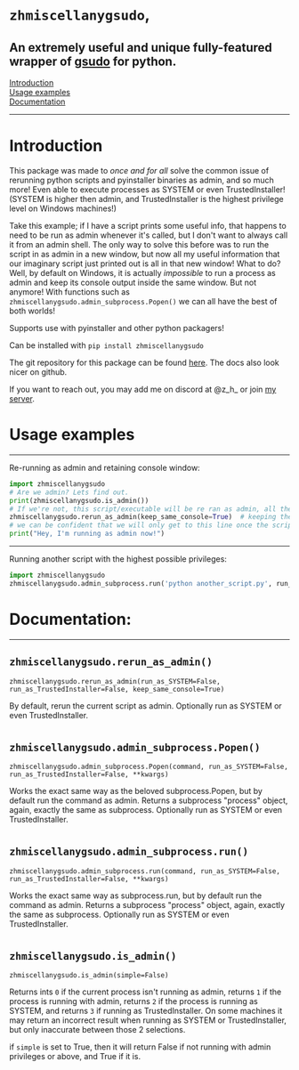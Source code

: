 `zhmiscellanygsudo`,
===


An extremely useful and unique fully-featured wrapper of [gsudo](https://github.com/gerardog/gsudo) for python.
---

[Introduction](https://github.com/zen-ham/zhmiscellanygsudo/tree/master#Introduction) \
[Usage examples](https://github.com/zen-ham/zhmiscellanygsudo/tree/master#Usage-examples) \
[Documentation](https://github.com/zen-ham/zhmiscellanygsudo/tree/master#Documentation)

---

Introduction
===

This package was made to *once and for all* solve the common issue of rerunning python scripts and pyinstaller binaries as admin, and so much more! Even able to execute processes as SYSTEM or even TrustedInstaller! (SYSTEM is higher then admin, and TrustedInstaller is the highest privilege level on Windows machines!)

Take this example; if I have a script prints some useful info, that happens to need to be run as admin whenever it's called, but I don't want to always call it from an admin shell. The only way to solve this before was to run the script in as admin in a new window, but now all my useful information that our imaginary script just printed out is all in that new window! What to do? Well, by default on Windows, it is actually *impossible* to run a process as admin and keep its console output inside the same window. But not anymore! With functions such as `zhmiscellanygsudo.admin_subprocess.Popen()` we can all have the best of both worlds!

Supports use with pyinstaller and other python packagers!

Can be installed with `pip install zhmiscellanygsudo`

The git repository for this package can be found [here](https://github.com/zen-ham/zhmiscellanygsudo). The docs also look nicer on github.

If you want to reach out, you may add me on discord at @z_h_ or join [my server](https://discord.gg/MfgBB9cPBa).


Usage examples
===
---

Re-running as admin and retaining console window:

```py
import zhmiscellanygsudo
# Are we admin? Lets find out.
print(zhmiscellanygsudo.is_admin())
# If we're not, this script/executable will be re ran as admin, all the while retaining the same console window, as if by magic!
zhmiscellanygsudo.rerun_as_admin(keep_same_console=True)  # keeping the same console window is default behavior if not specified
# we can be confident that we will only get to this line once the script is running with admin.
print("Hey, I'm running as admin now!")
```
---

Running another script with the highest possible privileges:

```py
import zhmiscellanygsudo
zhmiscellanygsudo.admin_subprocess.run('python another_script.py', run_as_TrustedInstaller=True)  # the same high privilege arguments are available for the rerun function too
```




Documentation:
===
---
`zhmiscellanygsudo.rerun_as_admin()`
---

`zhmiscellanygsudo.rerun_as_admin(run_as_SYSTEM=False, run_as_TrustedInstaller=False, keep_same_console=True)`

By default, rerun the current script as admin. Optionally run as SYSTEM or even TrustedInstaller.

#

`zhmiscellanygsudo.admin_subprocess.Popen()`
---

`zhmiscellanygsudo.admin_subprocess.Popen(command, run_as_SYSTEM=False, run_as_TrustedInstaller=False, **kwargs)`

Works the exact same way as the beloved subprocess.Popen, but by default run the command as admin. Returns a subprocess "process" object, again, exactly the same as subprocess. Optionally run as SYSTEM or even TrustedInstaller.

#

`zhmiscellanygsudo.admin_subprocess.run()`
---

`zhmiscellanygsudo.admin_subprocess.run(command, run_as_SYSTEM=False, run_as_TrustedInstaller=False, **kwargs)`

Works the exact same way as subprocess.run, but by default run the command as admin. Returns a subprocess "process" object, again, exactly the same as subprocess. Optionally run as SYSTEM or even TrustedInstaller.

#

`zhmiscellanygsudo.is_admin()`
---

`zhmiscellanygsudo.is_admin(simple=False)`

Returns ints `0` if the current process isn't running as admin, returns `1` if the process is running with admin, returns `2` if the process is running as SYSTEM, and returns `3` if running as TrustedInstaller. On some machines it may return an incorrect result when running as SYSTEM or TrustedInstaller, but only inaccurate between those 2 selections.

if `simple` is set to True, then it will return False if not running with admin privileges or above, and True if it is.
#
